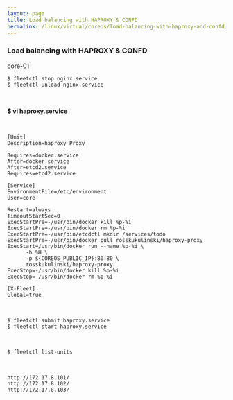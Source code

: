 ```yaml
---
layout: page
title: Load balancing with HAPROXY & CONFD
permalink: /linux/virtual/coreos/load-balancing-with-haproxy-and-confd/
---
```



### Load balancing with HAPROXY & CONFD


core-01


    $ fleetctl stop nginx.service
    $ fleetctl unload nginx.service


<br/>

 **$ vi haproxy.service**


<br/>

    [Unit]
    Description=haproxy Proxy

    Requires=docker.service
    After=docker.service
    After=etcd2.service
    Requires=etcd2.service

    [Service]
    EnvironmentFile=/etc/environment
    User=core

    Restart=always
    TimeoutStartSec=0
    ExecStartPre=-/usr/bin/docker kill %p-%i
    ExecStartPre=-/usr/bin/docker rm %p-%i
    ExecStartPre=-/usr/bin/etcdctl mkdir /services/todo
    ExecStartPre=-/usr/bin/docker pull rosskukulinski/haproxy-proxy
    ExecStart=/usr/bin/docker run --name %p-%i \
          -h %H \
          -p ${COREOS_PUBLIC_IP}:80:80 \
          rosskukulinski/haproxy-proxy
    ExecStop=-/usr/bin/docker kill %p-%i
    ExecStop=-/usr/bin/docker rm %p-%i

    [X-Fleet]
    Global=true


<br/>

    $ fleetctl submit haproxy.service
    $ fleetctl start haproxy.service

<br/>

    $ fleetctl list-units

<br/>

    http://172.17.8.101/
    http://172.17.8.102/
    http://172.17.8.103/
